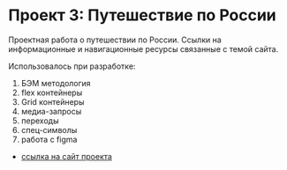 # Проект 3: Путешествие по России 

Проектная работа о путешествии по России. Ссылки на информационные и навигационные ресурсы связанные с темой сайта.

Использовалось при разработке:
1. БЭМ методология
2. flex контейнеры
3. Grid контейнеры
4. медиа-запросы
5. переходы
6. спец-символы
7. работа с figma

* [ссылка на сайт проекта](https://iproggram.github.io/russian-travel/)